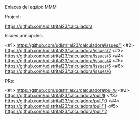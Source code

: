 Enlaces del equipo MMM

Project:

https://github.com/udistrital23/calculadora

Issues principales:

<#1> https://github.com/udistrital23/calculadora/issues/1
<#2> https://github.com/udistrital23/calculadora/issues/2
<#3> https://github.com/udistrital23/calculadora/issues/3
<#4> https://github.com/udistrital23/calculadora/issues/4
<#5> https://github.com/udistrital23/calculadora/issues/5
<#6> https://github.com/udistrital23/calculadora/issues/6

PRs:

<#1> https://github.com/udistrital23/calculadora/pull/8
<#2> https://github.com/udistrital23/calculadora/pull/9
<#3> https://github.com/udistrital23/calculadora/pull/10
<#4> https://github.com/udistrital23/calculadora/pull/11
<#5> https://github.com/udistrital23/calculadora/pull/12
